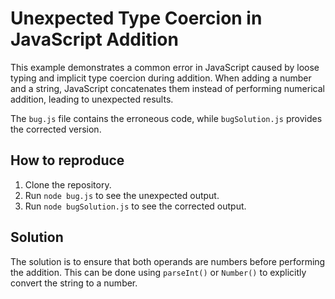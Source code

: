 # Unexpected Type Coercion in JavaScript Addition

This example demonstrates a common error in JavaScript caused by loose typing and implicit type coercion during addition. When adding a number and a string, JavaScript concatenates them instead of performing numerical addition, leading to unexpected results.

The `bug.js` file contains the erroneous code, while `bugSolution.js` provides the corrected version.

## How to reproduce

1. Clone the repository.
2. Run `node bug.js` to see the unexpected output.
3. Run `node bugSolution.js` to see the corrected output.

## Solution

The solution is to ensure that both operands are numbers before performing the addition.  This can be done using `parseInt()` or `Number()` to explicitly convert the string to a number.